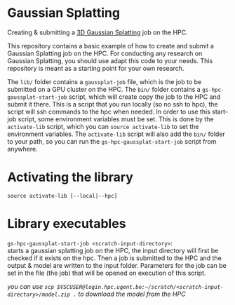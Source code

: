 # Gaussian Splatting
Creating & submitting a [3D Gaussian Splatting](https://github.com/graphdeco-inria/gaussian-splatting) job on the HPC.

This repository contains a basic example of how to create and submit a Gaussian Splatting job on the HPC. For conducting any research on Gaussian Splatting, you should use adapt this code to your needs. This repository is meant as a starting point for your own research.

The `lib/` folder contains a `gaussplat-job` file, which is the job to be submitted on a GPU cluster on the HPC. The `bin/` folder contains a `gs-hpc-gaussplat-start-job` script, which will create copy the job to the HPC and submit it there. This is a script that you run locally (so no ssh to hpc), the script will ssh commands to the hpc when needed. In order to use this start-job script, some environment variables must be set. This is done by the `activate-lib` script, which you can `source activate-lib` to set the environment variables. The `activate-lib` script will also add the `bin/` folder to your path, so you can run the `gs-hpc-gaussplat-start-job` script from anywhere.


# Activating the library
```
source activate-lib [--local|--hpc]
```

# Library executables

`gs-hpc-gaussplat-start-job <scratch-input-directory>`: \
starts a gaussian splatting job on the HPC, the input directory will first be checked if it exists on the hpc. Then a job is submitted to the HPC and the output & model are written to the input folder. Parameters for the job can be set in the file (the job) that will be opened on execution of this script.

_you can use `scp $VSCUSER@login.hpc.ugent.be:~/scratch/<scratch-input-directory>/model.zip .` to download the model from the HPC_

